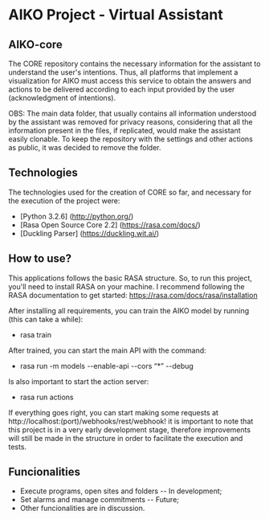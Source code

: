 # AIKO Project - Virtual Assistant

## AIKO-core
  
   The CORE repository contains the necessary information for the assistant to understand the user's intentions.
   Thus, all platforms that implement a visualization for AIKO must access this service to obtain the answers and actions to be delivered according to each input provided by the user (acknowledgment of intentions).
   
   OBS: The main data folder, that usually contains all information understood by the assistant was removed for privacy reasons, considering that all the information present in the files, if replicated, would make the assistant easily clonable. To keep the repository with the settings and other actions as public, it was decided to remove the folder.
  
## Technologies
  
   The technologies used for the creation of CORE so far, and necessary for the execution of the project were:
  
   * [Python 3.2.6] (http://python.org/)
   * [Rasa Open Source Core 2.2] (https://rasa.com/docs/)
   * [Duckling Parser] (https://duckling.wit.ai/)
  
  ## How to use?
 
   This applications follows the basic RASA structure. So, to run this project, you'll need to install RASA on your machine. I recommend following the RASA documentation to get started: https://rasa.com/docs/rasa/installation
   
   After installing all requirements, you can train the AIKO model by running (this can take a while):
   * rasa train
   
   After trained, you can start the main API with the command:
   * rasa run -m models --enable-api --cors “*” --debug
   
   Is also important to start the action server:
   * rasa run actions

  If everything goes right, you can start making some requests at http://localhost:(port)/webhooks/rest/webhook! 
  it is important to note that this project is in a very early development stage, therefore improvements will still be made in the structure in order to facilitate the execution and tests.

## Funcionalities
   * Execute programs, open sites and folders -- In development;
   * Set alarms and manage commitments -- Future;
   * Other funcionalities are in discussion.
